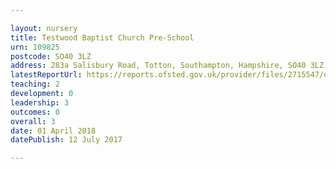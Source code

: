 ```yaml
---

layout: nursery
title: Testwood Baptist Church Pre-School
urn: 109825
postcode: SO40 3LZ
address: 283a Salisbury Road, Totton, Southampton, Hampshire, SO40 3LZ
latestReportUrl: https://reports.ofsted.gov.uk/provider/files/2715547/urn/109825.pdf
teaching: 2
development: 0
leadership: 3
outcomes: 0
overall: 3
date: 01 April 2018 
datePublish: 12 July 2017

---
```

